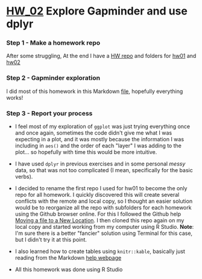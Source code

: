 # [HW_02](http://stat545.com/hw02_explore-gapminder-dplyr.html) Explore Gapminder and use dplyr

### Step 1 - Make a homework repo


After some struggling, At the end I have a [HW repo](https://github.com/santiagodr/STAT545_hw_David_Santiago) and folders for [hw01](https://github.com/santiagodr/STAT545_hw_David_Santiago/tree/master/hw01) and [hw02](https://github.com/santiagodr/STAT545_hw_David_Santiago/tree/master/hw02)

### Step 2 - Gapminder exploration

I did most of this homework in this Markdown [file](https://github.com/santiagodr/STAT545_hw_David_Santiago/blob/master/hw02/gapminder_dplyr_hw02.md), hopefully everything works!

### Step 3 - Report your process

- I feel most of my exploration of `ggplot` was just trying everything once and once again, sometimes the code didn't give me what I was expecting in a plot, and it was mostly because the information I was including in `aes()` and the order of each "layer" I was adding to the plot... so hopefully with time this would be more intuitive.

- I have used `dplyr` in previous exercises and in some personal *messy* data, so that was not too complicated (I mean, specifically for the basic verbs).

- I decided to rename the first repo I used for hw01 to become the only repo for all homework. I quickly discovered this will create several conflicts with the remote and local copy, so I thought an easier solution would be to reorganize all the repo with subfolders for each homework using the Github browser online. For this I followed the Github help [Moving a file to a New Location](https://help.github.com/articles/moving-a-file-to-a-new-location/). I then cloned this repo again on my local copy and started working from my computer using R Studio. 
**Note**: I'm sure there is a better "fancier" solution using Terminal for this case, but I didn't try it at this point.

- I also learned how to create tables using `knitr::kable`, basically just reading from the Markdown [help webpage](http://rmarkdown.rstudio.com/lesson-7.html)

- All this homework was done using R Studio